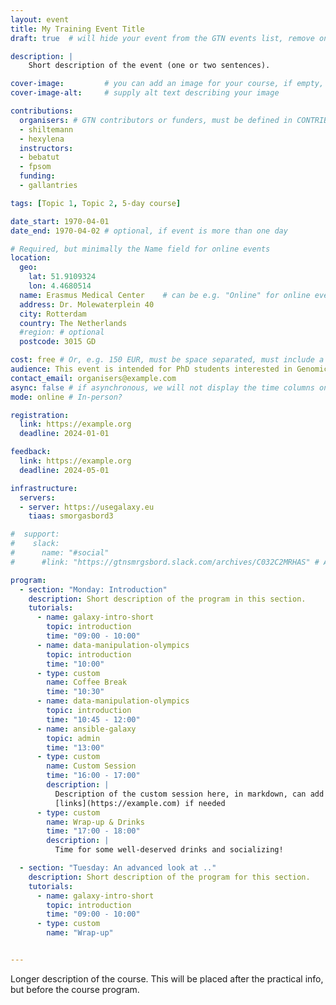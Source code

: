 ```yaml
---
layout: event
title: My Training Event Title
draft: true  # will hide your event from the GTN events list, remove once you are ready to announce your event

description: |
    Short description of the event (one or two sentences).

cover-image:         # you can add an image for your course, if empty, the GTN logo will be used
cover-image-alt:     # supply alt text describing your image

contributions:
  organisers: # GTN contributors or funders, must be defined in CONTRIBUTORS.yaml
  - shiltemann
  - hexylena
  instructors:
  - bebatut
  - fpsom
  funding:
  - gallantries

tags: [Topic 1, Topic 2, 5-day course]

date_start: 1970-04-01
date_end: 1970-04-02 # optional, if event is more than one day

# Required, but minimally the Name field for online events
location:
  geo:
    lat: 51.9109324
    lon: 4.4680514
  name: Erasmus Medical Center    # can be e.g. "Online" for online events (and leave the rest empty)
  address: Dr. Molewaterplein 40
  city: Rotterdam
  country: The Netherlands
  #region: # optional
  postcode: 3015 GD

cost: free # Or, e.g. 150 EUR, must be space separated, must include a currency in ISO 4217 format
audience: This event is intended for PhD students interested in Genomics. A basic knowledge in R is useful but not required.
contact_email: organisers@example.com
async: false # if asynchronous, we will not display the time columns on the program
mode: online # In-person?

registration:
  link: https://example.org
  deadline: 2024-01-01

feedback:
  link: https://example.org
  deadline: 2024-05-01

infrastructure:
  servers:
  - server: https://usegalaxy.eu
    tiaas: smorgasbord3

#  support:
#    slack:
#      name: "#social"
#      #link: "https://gtnsmrgsbord.slack.com/archives/C032C2MRHAS" # Assumes GTN slack by default.

program:
  - section: "Monday: Introduction"
    description: Short description of the program in this section.
    tutorials:
      - name: galaxy-intro-short
        topic: introduction
        time: "09:00 - 10:00"
      - name: data-manipulation-olympics
        topic: introduction
        time: "10:00"
      - type: custom
        name: Coffee Break
        time: "10:30"
      - name: data-manipulation-olympics
        topic: introduction
        time: "10:45 - 12:00"
      - name: ansible-galaxy
        topic: admin
        time: "13:00"
      - type: custom
        name: Custom Session
        time: "16:00 - 17:00"
        description: |
          Description of the custom session here, in markdown, can add
          [links](https://example.com) if needed
      - type: custom
        name: Wrap-up & Drinks
        time: "17:00 - 18:00"
        description: |
          Time for some well-deserved drinks and socializing!

  - section: "Tuesday: An advanced look at .."
    description: Short description of the program for this section.
    tutorials:
      - name: galaxy-intro-short
        topic: introduction
        time: "09:00 - 10:00"
      - type: custom
        name: "Wrap-up"


---
```


Longer description of the course. This will be placed after the practical info, but before the course program.
